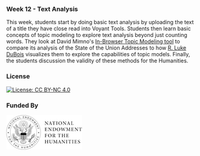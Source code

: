 ### Week 12 - Text Analysis

This week, students start by doing basic text analysis by uploading the text of a title they have close read into Voyant Tools. Students then learn basic concepts of topic modeling to explore text analysis beyond just counting words. They look at David Mimno's [In-Browser Topic Modeling tool](https://mimno.infosci.cornell.edu/jsLDA/) to compare its analysis of the State of the Union Addresses to how [R. Luke DuBois](https://www.ted.com/talks/r_luke_dubois_insightful_human_portraits_made_from_data?referrer=playlist-what_your_data_reveals_about_y#t-291168) visualizes them to explore the capabilities of topic models. Finally, the students discussion the validity of these methods for the Humanities.

### License

[![License: CC BY-NC 4.0](https://licensebuttons.net/l/by-nc/4.0/88x31.png)](http://creativecommons.org/licenses/by-nc/4.0/)

### Funded By

[![NEH Seal](images/neh_sealblck200.jpg)](https://www.neh.gov/)